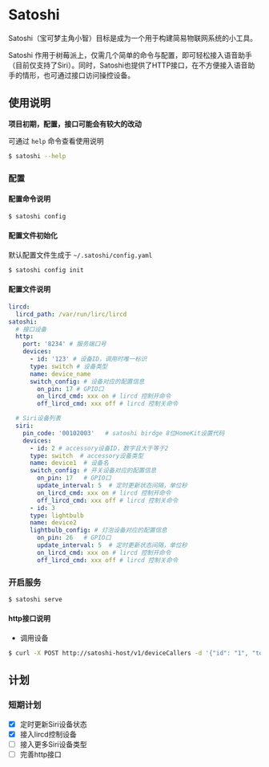 # Satoshi

Satoshi（宝可梦主角小智）目标是成为一个用于构建简易物联网系统的小工具。

Satoshi 作用于树莓派上，仅需几个简单的命令与配置，即可轻松接入语音助手（目前仅支持了Siri）。同时，Satoshi也提供了HTTP接口，在不方便接入语音助手的情形，也可通过接口访问操控设备。

## 使用说明

**项目初期，配置，接口可能会有较大的改动**

可通过 `help` 命令查看使用说明

```bash
$ satoshi --help
```

### 配置

#### 配置命令说明

```bash
$ satoshi config
```

#### 配置文件初始化

默认配置文件生成于 `~/.satoshi/config.yaml`

```bash
$ satoshi config init
```

#### 配置文件说明

```yaml
lircd:
  lircd_path: /var/run/lirc/lircd
satoshi:
  # 接口设备
  http:
    port: '8234' # 服务端口号
    devices:
      - id: '123' # 设备ID，调用时唯一标识
      type: switch # 设备类型
      name: device_name
      switch_config: # 设备对应的配置信息
        on_pin: 17 # GPIO口
        on_lircd_cmd: xxx on # lircd 控制开命令
        off_lircd_cmd: xxx off # lircd 控制关命令

  # Siri设备列表
  siri:
    pin_code: '00102003'   # satoshi birdge 8位HomeKit设置代码
    devices:
      - id: 2 # accessory设备ID，数字且大于等于2
      type: switch  # accessory设备类型
      name: device1  # 设备名
      switch_config: # 开关设备对应的配置信息
        on_pin: 17   # GPIO口
        update_interval: 5  # 定时更新状态间隔，单位秒
        on_lircd_cmd: xxx on # lircd 控制开命令
        off_lircd_cmd: xxx off # lircd 控制关命令
      - id: 3
      type: lightbulb
      name: device2
      lightbulb_config: # 灯泡设备对应的配置信息
        on_pin: 26   # GPIO口
        update_interval: 5  # 定时更新状态间隔，单位秒
        on_lircd_cmd: xxx on # lircd 控制开命令
        off_lircd_cmd: xxx off # lircd 控制关命令
```

### 开启服务

```bash
$ satoshi serve
```

#### http接口说明

- 调用设备

```bash
$ curl -X POST http://satoshi-host/v1/deviceCallers -d '{"id": "1", "toggle": true}'
```

## 计划

### 短期计划

- [x] 定时更新Siri设备状态
- [x] 接入lircd控制设备
- [ ] 接入更多Siri设备类型
- [ ] 完善http接口
